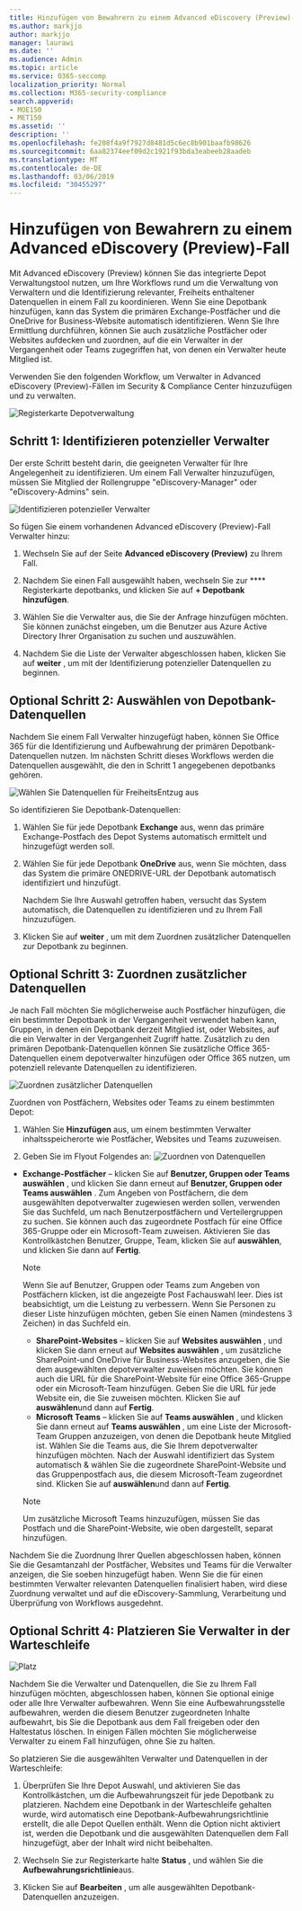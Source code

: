 ```yaml
---
title: Hinzufügen von Bewahrern zu einem Advanced eDiscovery (Preview)-Fall
ms.author: markjjo
author: markjjo
manager: laurawi
ms.date: ''
ms.audience: Admin
ms.topic: article
ms.service: O365-seccomp
localization_priority: Normal
ms.collection: M365-security-compliance
search.appverid:
- MOE150
- MET150
ms.assetid: ''
description: ''
ms.openlocfilehash: fe208f4a9f7927d8481d5c6ec8b901baafb98626
ms.sourcegitcommit: 6aa82374eef09d2c1921f93bda3eabeeb28aadeb
ms.translationtype: MT
ms.contentlocale: de-DE
ms.lasthandoff: 03/06/2019
ms.locfileid: "30455297"
---
```

# <a name="add-custodians-to-an-advanced-ediscovery-preview-case"></a>Hinzufügen von Bewahrern zu einem Advanced eDiscovery (Preview)-Fall

Mit Advanced eDiscovery (Preview) können Sie das integrierte Depot Verwaltungstool nutzen, um Ihre Workflows rund um die Verwaltung von Verwaltern und die Identifizierung relevanter, Freiheits enthaltener Datenquellen in einem Fall zu koordinieren. Wenn Sie eine Depotbank hinzufügen, kann das System die primären Exchange-Postfächer und die OneDrive for Business-Website automatisch identifizieren. Wenn Sie Ihre Ermittlung durchführen, können Sie auch zusätzliche Postfächer oder Websites aufdecken und zuordnen, auf die ein Verwalter in der Vergangenheit oder Teams zugegriffen hat, von denen ein Verwalter heute Mitglied ist.

Verwenden Sie den folgenden Workflow, um Verwalter in Advanced eDiscovery (Preview)-Fällen im Security & Compliance Center hinzuzufügen und zu verwalten. 

![Registerkarte Depotverwaltung](../media/CustodianMgtPage.png)


## <a name="step-1-identify-potential-custodians"></a>Schritt 1: Identifizieren potenzieller Verwalter

Der erste Schritt besteht darin, die geeigneten Verwalter für Ihre Angelegenheit zu identifizieren. Um einem Fall Verwalter hinzuzufügen, müssen Sie Mitglied der Rollengruppe "eDiscovery-Manager" oder "eDiscovery-Admins" sein.   

![Identifizieren potenzieller Verwalter](../media/AddCustodianStep1.png)

So fügen Sie einem vorhandenen Advanced eDiscovery (Preview)-Fall Verwalter hinzu:

1. Wechseln Sie auf der Seite **Advanced eDiscovery (Preview)** zu Ihrem Fall.
 
2. Nachdem Sie einen Fall ausgewählt haben, wechseln Sie zur **** Registerkarte depotbanks, und klicken Sie auf **+ Depotbank hinzufügen**. 
 
3. Wählen Sie die Verwalter aus, die Sie der Anfrage hinzufügen möchten. Sie können zunächst eingeben, um die Benutzer aus Azure Active Directory Ihrer Organisation zu suchen und auszuwählen.
 
4. Nachdem Sie die Liste der Verwalter abgeschlossen haben, klicken Sie auf **weiter** , um mit der Identifizierung potenzieller Datenquellen zu beginnen. 
  
## <a name="optional-step-2-select-custodian-data-sources"></a>Optional Schritt 2: Auswählen von Depotbank-Datenquellen

Nachdem Sie einem Fall Verwalter hinzugefügt haben, können Sie Office 365 für die Identifizierung und Aufbewahrung der primären Depotbank-Datenquellen nutzen. Im nächsten Schritt dieses Workflows werden die Datenquellen ausgewählt, die den in Schritt 1 angegebenen depotbanks gehören. 

![Wählen Sie Datenquellen für FreiheitsEntzug aus](../media/AddCustodianStep2.png)

So identifizieren Sie Depotbank-Datenquellen: 

1. Wählen Sie für jede Depotbank **Exchange** aus, wenn das primäre Exchange-Postfach des Depot Systems automatisch ermittelt und hinzugefügt werden soll. 
 
2. Wählen Sie für jede Depotbank **OneDrive** aus, wenn Sie möchten, dass das System die primäre ONEDRIVE-URL der Depotbank automatisch identifiziert und hinzufügt. 

    Nachdem Sie Ihre Auswahl getroffen haben, versucht das System automatisch, die Datenquellen zu identifizieren und zu Ihrem Fall hinzuzufügen.
 
4. Klicken Sie auf **weiter** , um mit dem Zuordnen zusätzlicher Datenquellen zur Depotbank zu beginnen.

## <a name="optional-step-3-map-additional-data-sources"></a>Optional Schritt 3: Zuordnen zusätzlicher Datenquellen

Je nach Fall möchten Sie möglicherweise auch Postfächer hinzufügen, die ein bestimmter Depotbank in der Vergangenheit verwendet haben kann, Gruppen, in denen ein Depotbank derzeit Mitglied ist, oder Websites, auf die ein Verwalter in der Vergangenheit Zugriff hatte. Zusätzlich zu den primären Depotbank-Datenquellen können Sie zusätzliche Office 365-Datenquellen einem depotverwalter hinzufügen oder Office 365 nutzen, um potenziell relevante Datenquellen zu identifizieren. 

![Zuordnen zusätzlicher Datenquellen](../media/AddCustodianStep3.PNG)

Zuordnen von Postfächern, Websites oder Teams zu einem bestimmten Depot:
1. Wählen Sie **Hinzufügen** aus, um einem bestimmten Verwalter inhaltsspeicherorte wie Postfächer, Websites und Teams zuzuweisen. 

2. Geben Sie im Flyout Folgendes an: ![Zuordnen von Datenquellen](../media/AddCustodianStep4.PNG)
  -  **Exchange-Postfächer** – klicken Sie auf **Benutzer, Gruppen oder Teams auswählen** , und klicken Sie dann erneut auf **Benutzer, Gruppen oder Teams auswählen** . Zum Angeben von Postfächern, die dem ausgewählten depotverwalter zugewiesen werden sollen, verwenden Sie das Suchfeld, um nach Benutzerpostfächern und Verteilergruppen zu suchen. Sie können auch das zugeordnete Postfach für eine Office 365-Gruppe oder ein Microsoft-Team zuweisen. Aktivieren Sie das Kontrollkästchen Benutzer, Gruppe, Team, klicken Sie auf **auswählen**, und klicken Sie dann auf **Fertig**.

        > [!NOTE]
        > Wenn Sie auf Benutzer, Gruppen oder Teams zum Angeben von Postfächern klicken, ist die angezeigte Post Fachauswahl leer. Dies ist beabsichtigt, um die Leistung zu verbessern. Wenn Sie Personen zu dieser Liste hinzufügen möchten, geben Sie einen Namen (mindestens 3 Zeichen) in das Suchfeld ein.
     
     - **SharePoint-Websites** – klicken Sie auf **Websites auswählen** , und klicken Sie dann erneut auf **Websites auswählen** , um zusätzliche SharePoint-und OneDrive für Business-Websites anzugeben, die Sie dem ausgewählten depotverwalter zuweisen möchten. Sie können auch die URL für die SharePoint-Website für eine Office 365-Gruppe oder ein Microsoft-Team hinzufügen. Geben Sie die URL für jede Website ein, die Sie zuweisen möchten. Klicken Sie auf **auswählen**und dann auf **Fertig**.
     - **Microsoft Teams** – klicken Sie auf **Teams auswählen** , und klicken Sie dann erneut auf **Teams auswählen** , um eine Liste der Microsoft-Team Gruppen anzuzeigen, von denen die Depotbank heute Mitglied ist. Wählen Sie die Teams aus, die Sie Ihrem depotverwalter hinzufügen möchten. Nach der Auswahl identifiziert das System automatisch & wählen Sie die zugeordnete SharePoint-Website und das Gruppenpostfach aus, die diesem Microsoft-Team zugeordnet sind. Klicken Sie auf **auswählen**und dann auf **Fertig**.
        
      > [!NOTE]
      > Um zusätzliche Microsoft Teams hinzuzufügen, müssen Sie das Postfach und die SharePoint-Website, wie oben dargestellt, separat hinzufügen.

Nachdem Sie die Zuordnung Ihrer Quellen abgeschlossen haben, können Sie die Gesamtanzahl der Postfächer, Websites und Teams für die Verwalter anzeigen, die Sie soeben hinzugefügt haben. Wenn Sie die für einen bestimmten Verwalter relevanten Datenquellen finalisiert haben, wird diese Zuordnung verwaltet und auf die eDiscovery-Sammlung, Verarbeitung und Überprüfung von Workflows ausgedehnt. 

## <a name="optional-step-4-place-custodians-on-hold"></a>Optional Schritt 4: Platzieren Sie Verwalter in der Warteschleife

![Platz](../media/AddCustodianStep5.PNG)

Nachdem Sie die Verwalter und Datenquellen, die Sie zu Ihrem Fall hinzufügen möchten, abgeschlossen haben, können Sie optional einige oder alle Ihre Verwalter aufbewahren. Wenn Sie eine Aufbewahrungsstelle aufbewahren, werden die diesem Benutzer zugeordneten Inhalte aufbewahrt, bis Sie die Depotbank aus dem Fall freigeben oder den Haltestatus löschen. In einigen Fällen möchten Sie möglicherweise Verwalter zu einem Fall hinzufügen, ohne Sie zu halten. 

So platzieren Sie die ausgewählten Verwalter und Datenquellen in der Warteschleife:

1. Überprüfen Sie Ihre Depot Auswahl, und aktivieren Sie das Kontrollkästchen, um die Aufbewahrungszeit für jede Depotbank zu platzieren. Nachdem eine Depotbank in der Warteschleife gehalten wurde, wird automatisch eine Depotbank-Aufbewahrungsrichtlinie erstellt, die alle Depot Quellen enthält. Wenn die Option nicht aktiviert ist, werden die Depotbank und die ausgewählten Datenquellen dem Fall hinzugefügt, aber der Inhalt wird nicht beibehalten.

2. Wechseln Sie zur Registerkarte halte **Status** , und wählen Sie die **Aufbewahrungsrichtlinie**aus. 

3. Klicken Sie auf **Bearbeiten** , um alle ausgewählten Depotbank-Datenquellen anzuzeigen.

   
